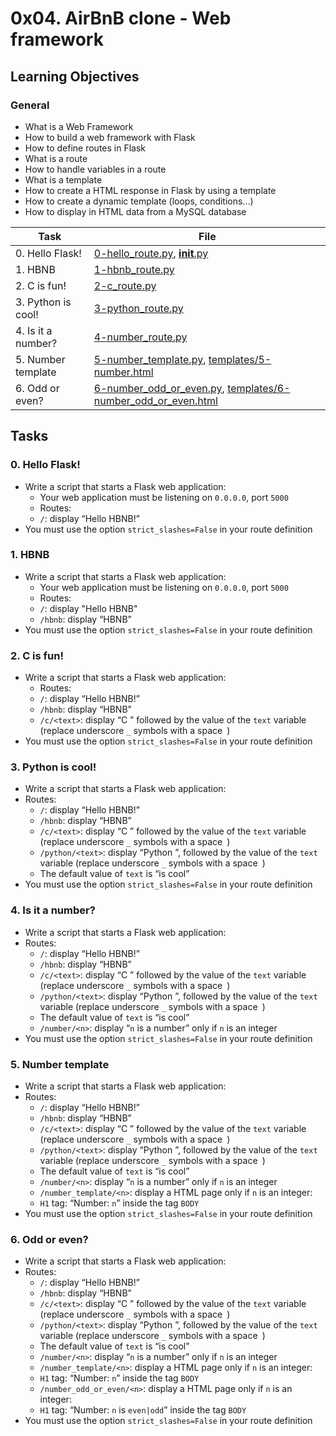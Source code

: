 # 0x04. AirBnB clone - Web framework

## Learning Objectives

### General

* What is a Web Framework
* How to build a web framework with Flask
* How to define routes in Flask
* What is a route
* How to handle variables in a route
* What is a template
* How to create a HTML response in Flask by using a template
* How to create a dynamic template (loops, conditions…)
* How to display in HTML data from a MySQL database

| Task | File |
| ---- | ---- |
| 0. Hello Flask! | [0-hello_route.py](./0-hello_route.py), [__init__.py](./__init__.py) |
| 1. HBNB | [1-hbnb_route.py](./1-hbnb_route.py) |
| 2. C is fun! | [2-c_route.py](./2-c_route.py) |
| 3. Python is cool! | [3-python_route.py](./3-python_route.py) |
| 4. Is it a number? | [4-number_route.py](./4-number_route.py) |
| 5. Number template | [5-number_template.py](./5-number_template.py), [templates/5-number.html](./templates/5-number.html) |
| 6. Odd or even? | [6-number_odd_or_even.py](./6-number_odd_or_even.py), [templates/6-number_odd_or_even.html](./templates/6-number_odd_or_even.html) |

## Tasks
### 0. Hello Flask!
* Write a script that starts a Flask web application:
    * Your web application must be listening on `0.0.0.0`, port `5000`
    * Routes:
	* `/`: display “Hello HBNB!”
* You must use the option `strict_slashes=False` in your route definition
### 1. HBNB
* Write a script that starts a Flask web application:
    * Your web application must be listening on `0.0.0.0`, port `5000`
    * Routes:
	* `/`: display "Hello HBNB"
	* `/hbnb`: display “HBNB”
* You must use the option `strict_slashes=False` in your route definition
### 2. C is fun!
* Write a script that starts a Flask web application:
    * Routes:
	* `/`: display “Hello HBNB!”
	* `/hbnb`: display “HBNB”
	* `/c/<text>`: display “C ” followed by the value of the `text` variable (replace underscore `_` symbols with a space` `)
* You must use the option `strict_slashes=False` in your route definition
### 3. Python is cool!
* Write a script that starts a Flask web application:
* Routes:
    * `/`: display “Hello HBNB!”
    * `/hbnb`: display “HBNB”
    * `/c/<text>`: display “C ” followed by the value of the `text` variable (replace underscore `_` symbols with a space` `)
    * `/python/<text>`: display “Python ”, followed by the value of the `text` variable (replace underscore `_` symbols with a space` `)
	* The default value of `text` is “is cool”
* You must use the option `strict_slashes=False` in your route definition
### 4. Is it a number?
* Write a script that starts a Flask web application:
* Routes:
    * `/`: display “Hello HBNB!”
    * `/hbnb`: display “HBNB”
    * `/c/<text>`: display “C ” followed by the value of the `text` variable (replace underscore `_` symbols with a space` `)
    * `/python/<text>`: display “Python ”, followed by the value of the `text` variable (replace underscore `_` symbols with a space` `)
	* The default value of `text` is “is cool”
    * `/number/<n>`: display “`n` is a number” only if `n` is an integer
* You must use the option `strict_slashes=False` in your route definition
### 5. Number template
* Write a script that starts a Flask web application:
* Routes:
    * `/`: display “Hello HBNB!”
    * `/hbnb`: display “HBNB”
    * `/c/<text>`: display “C ” followed by the value of the `text` variable (replace underscore `_` symbols with a space` `)
    * `/python/<text>`: display “Python ”, followed by the value of the `text` variable (replace underscore `_` symbols with a space` `)
	* The default value of `text` is “is cool”
    * `/number/<n>`: display “`n` is a number” only if `n` is an integer
    * `/number_template/<n>`: display a HTML page only if `n` is an integer:
	* `H1` tag: “Number: `n`” inside the tag `BODY`
* You must use the option `strict_slashes=False` in your route definition
### 6. Odd or even?
* Write a script that starts a Flask web application:
* Routes:
    * `/`: display “Hello HBNB!”
    * `/hbnb`: display “HBNB”
    * `/c/<text>`: display “C ” followed by the value of the `text` variable (replace underscore `_` symbols with a space` `)
    * `/python/<text>`: display “Python ”, followed by the value of the `text` variable (replace underscore `_` symbols with a space` `)
	* The default value of `text` is “is cool”
    * `/number/<n>`: display “`n` is a number” only if `n` is an integer
    * `/number_template/<n>`: display a HTML page only if `n` is an integer:
	* `H1` tag: “Number: `n`” inside the tag `BODY`
    * `/number_odd_or_even/<n>`: display a HTML page only if `n` is an integer:
	* `H1` tag: “Number: `n` is `even|odd`” inside the tag `BODY`
* You must use the option `strict_slashes=False` in your route definition
